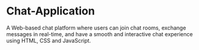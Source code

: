 # Chat-Application
A Web-based chat platform where users can join chat rooms, exchange messages in real-time, and have a smooth and interactive chat experience using HTML, CSS and JavaScript.
